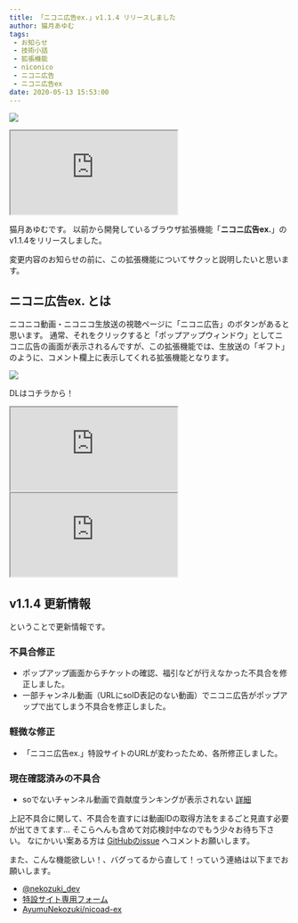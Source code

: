 ```yaml
---
title: 「ニコニ広告ex.」v1.1.4 リリースしました
author: 猫月あゆむ
tags:
 - お知らせ
 - 技術小話
 - 拡張機能
 - niconico
 - ニコニ広告
 - ニコニ広告ex
date: 2020-05-13 15:53:00
---
```


![](https://nekozuki.me/makes/nicoad-ex/http_images/logo.png)

<!-- more -->

<iframe 
  class="blogcard"
  src="https://hatenablog-parts.com/embed?url=https://nekozuki.me/makes/nicoad-ex/">
</iframe>

猫月あゆむです。
以前から開発しているブラウザ拡張機能「**ニコニ広告ex.**」のv1.1.4をリリースしました。

変更内容のお知らせの前に、この拡張機能についてサクッと説明したいと思います。

## ニコニ広告ex. とは
ニコニコ動画・ニコニコ生放送の視聴ページに「ニコニ広告」のボタンがあると思います。
通常、それをクリックすると「ポップアップウィンドウ」としてニコニ広告の画面が表示されるんですが、この拡張機能では、生放送の「ギフト」のように、コメント欄上に表示してくれる拡張機能となります。

![](https://lh3.googleusercontent.com/amjdZELwyScJ9f9rL2pbZ6O2TBflBnCj3k7_Db42vgLvSHc9xsD-5vrZtFPTpC76txNl-ao_Y1GMsVLDx6pbIo1R4LBdB50xs9csVCCW1O08MrHm6o4VU_PZmBjNXMWJdWa1eT9VX89VDxiPq-0OfVNne78GwXX5qLAjgsMwlvZAr5SG-hzcPJ_EOFWuEk18rSYk-Pn8KQojxNUkRjJ1AJA6RalKWOaOJ96ehah1aSpibROhRIbcD_HAVYLz0AuJt3vbt9_lN7Rlw82DklpA2hKcVHr3wUEqYL2gTjlOuyYXOm8TwA5Awl-2NUMr-EaaHaW2vjM1IijOoTFLC9LCf3cDqu46N8Hkn2ZjlH5cgeJIBsZpjN1gr1NUKn15rSHLZwWe3-QyJXSbUGlxIgHrAvwWJowTkazT865mapLh132th5WV5iEeI7Z7YMiFEAZm84zfUq57ufOxliQ26ym98yWvyFLYMtb6mStQ8nEVbw947U--dXWhtFRl17dj-sAj83ciVrez1rrsjUwZlJ0aGJy32URpFrLyAGbjnVuHm86L7S2gRyRfVjwtnVi_nYAbjW9c_lPaGN5c_kRgHn18UbMdhPZALTlodDff2FG6dnCUdOUTAch-zfeW8MltNKumVzc8cXrBSHpRka69Hn3Ig8Ubcbx3TXrqWzFDW_8eKFVs-sscomdMBuiwTGup=w1735-h975-no?authuser=0)

DLはコチラから！

<iframe 
  class="blogcard"
  src="https://hatenablog-parts.com/embed?url=https://chrome.google.com/webstore/detail/%E3%83%8B%E3%82%B3%E3%83%8B%E5%BA%83%E5%91%8Aex/lfmmnpoacjifgojmhkegmhngbfhdjlmb">
</iframe>
<iframe 
  class="blogcard"
  src="https://hatenablog-parts.com/embed?url=https://addons.mozilla.org/ja/firefox/addon/nicoad-ex/">
</iframe>

## v1.1.4 更新情報
ということで更新情報です。

### 不具合修正
- ポップアップ画面からチケットの確認、福引などが行えなかった不具合を修正しました。
- 一部チャンネル動画（URLにsoID表記のない動画）でニコニ広告がポップアップで出てしまう不具合を修正しました。

### 軽微な修正
- 「ニコニ広告ex.」特設サイトのURLが変わったため、各所修正しました。

### 現在確認済みの不具合
- soでないチャンネル動画で貢献度ランキングが表示されない [<i class="fab fa-github"></i>詳細](https://github.com/AyumuNekozuki/nicoad-ex/issues/1)


上記不具合に関して、不具合を直すには動画IDの取得方法をまるごと見直す必要が出てきてます...
そこらへんも含めて対応検討中なのでもう少々お待ち下さい。
なにかいい案ある方は [GitHubのissue](https://github.com/AyumuNekozuki/nicoad-ex/issues/1) へコメントお願いします。

また、こんな機能欲しい！、バグってるから直して！っていう連絡は以下までお願いします。
- [<i class="fab fa-twitter"></i> @nekozuki_dev](https://twitter.com/nekozuki_dev)
- [<i class="fas fa-home"></i> 特設サイト専用フォーム](https://nekozuki.me/makes/nicoad-ex/#form)
- [<i class="fab fa-github"></i> AyumuNekozuki/nicoad-ex](https://github.com/AyumuNekozuki/nicoad-ex)